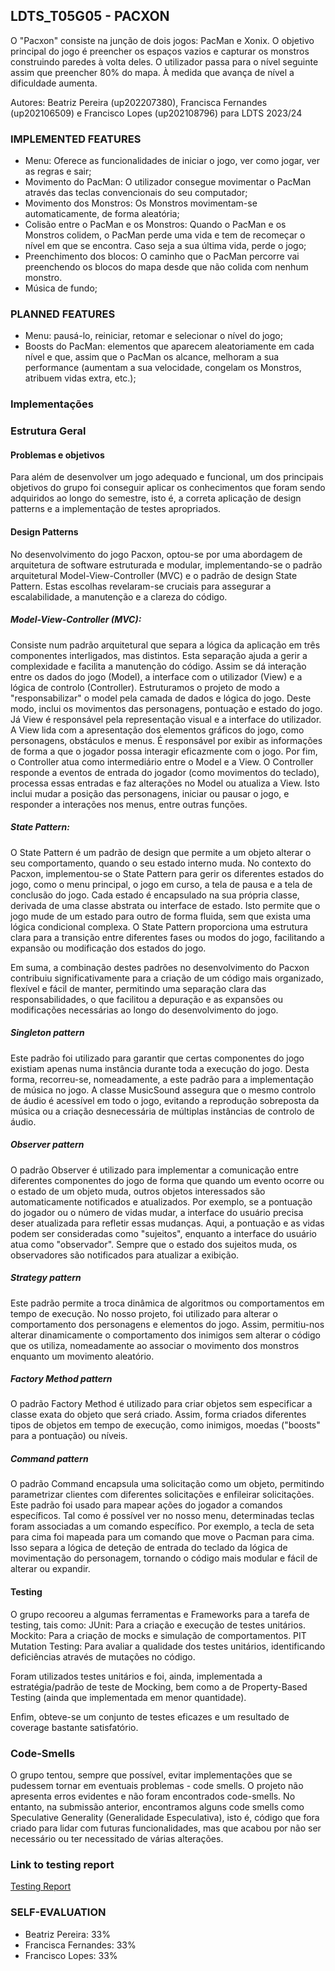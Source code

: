 ## LDTS_T05G05 - PACXON

O "Pacxon" consiste na junção de dois jogos: PacMan e Xonix. O objetivo principal do jogo é preencher os espaços vazios e capturar os monstros construindo paredes à volta deles. O utilizador passa para o nível seguinte assim que preencher 80% do mapa. À medida que avança de nível a dificuldade aumenta.

Autores: Beatriz Pereira (up202207380), Francisca Fernandes (up202106509) e Francisco Lopes (up202108796) para LDTS 2023/24

### IMPLEMENTED FEATURES

- Menu: Oferece as funcionalidades de iniciar o jogo, ver como jogar, ver as regras e sair;
- Movimento do PacMan: O utilizador consegue movimentar o PacMan através das teclas convencionais do seu computador;
- Movimento dos Monstros: Os Monstros movimentam-se automaticamente, de forma aleatória;
- Colisão entre o PacMan e os Monstros: Quando o PacMan e os Monstros colidem, o PacMan perde uma vida e tem de recomeçar o nível em que se encontra. Caso seja a sua última vida, perde o jogo;
- Preenchimento dos blocos: O caminho que o PacMan percorre vai preenchendo os blocos do mapa desde que não colida com nenhum monstro.
- Música de fundo;


### PLANNED FEATURES
- Menu: pausá-lo, reiniciar, retomar e selecionar o nível do jogo;
- Boosts do PacMan: elementos que aparecem aleatoriamente em cada nível e que, assim que o PacMan os alcance, melhoram a sua performance (aumentam a sua velocidade, congelam os Monstros, atribuem vidas extra, etc.);


### Implementações

### Estrutura Geral
#### Problemas e objetivos
Para além de desenvolver um jogo adequado e funcional, um dos principais objetivos do grupo foi conseguir aplicar os conhecimentos que foram sendo adquiridos ao longo do semestre, isto é, a correta aplicação de design patterns e a implementação de testes apropriados.

#### Design Patterns
No desenvolvimento do jogo Pacxon, optou-se por uma abordagem de arquitetura de software estruturada e modular, implementando-se o padrão arquitetural Model-View-Controller (MVC) e o padrão de design State Pattern. Estas escolhas revelaram-se cruciais para assegurar a escalabilidade, a manutenção e a clareza do código.
##### Model-View-Controller (MVC):
Consiste num padrão arquitetural que separa a lógica da aplicação em três componentes interligados, mas distintos. Esta separação ajuda a gerir a complexidade e facilita a manutenção do código. Assim se dá interação entre os dados do jogo (Model), a interface com o utilizador (View) e a lógica de controlo (Controller).
Estruturamos o projeto de modo a "responsabilizar" o model pela camada de dados e lógica do jogo. Deste modo, inclui os movimentos das personagens, pontuação e estado do jogo.
Já View é responsável pela representação visual e a interface do utilizador. A View lida com a apresentação dos elementos gráficos do jogo, como personagens, obstáculos e menus. É responsável por exibir as informações de forma a que o jogador possa interagir eficazmente com o jogo.
Por fim, o Controller atua como intermediário entre o Model e a View. O Controller responde a eventos de entrada do jogador (como movimentos do teclado), processa essas entradas e faz alterações no Model ou atualiza a View. Isto inclui mudar a posição das personagens, iniciar ou pausar o jogo, e responder a interações nos menus, entre outras funções.

##### State Pattern:
O State Pattern é um padrão de design que permite a um objeto alterar o seu comportamento, quando o seu estado interno muda. No contexto do Pacxon, implementou-se o State Pattern para gerir os diferentes estados do jogo, como o menu principal, o jogo em curso, a tela de pausa e a tela de conclusão do jogo.
Cada estado é encapsulado na sua própria classe, derivada de uma classe abstrata ou interface de estado. Isto permite que o jogo mude de um estado para outro de forma fluida, sem que exista uma lógica condicional complexa.
O State Pattern proporciona uma estrutura clara para a transição entre diferentes fases ou modos do jogo, facilitando a expansão ou modificação dos estados do jogo.


Em suma, a combinação destes padrões no desenvolvimento do Pacxon contribuiu significativamente para a criação de um código mais organizado, flexível e fácil de manter, permitindo uma separação clara das responsabilidades, o que facilitou a depuração e as expansões ou modificações necessárias ao longo do desenvolvimento do jogo.

##### Singleton pattern
Este padrão foi utilizado para garantir que certas componentes do jogo existiam apenas numa instância durante toda a execução do jogo.
Desta forma, recorreu-se, nomeadamente, a este padrão para a implementação de música no jogo.
A classe MusicSound assegura que o mesmo controlo de áudio é acessível em todo o jogo, evitando a reprodução sobreposta da música ou a criação desnecessária de múltiplas instâncias de controlo de áudio.

##### Observer pattern
O padrão Observer é utilizado para implementar a comunicação entre diferentes componentes do jogo de forma que quando um evento ocorre ou o estado de um objeto muda, outros objetos interessados são automaticamente notificados e atualizados.
Por exemplo, se a pontuação do jogador ou o número de vidas mudar, a interface do usuário precisa deser atualizada para refletir essas mudanças. Aqui, a pontuação e as vidas podem ser consideradas como "sujeitos", enquanto a interface do usuário atua como "observador". Sempre que o estado dos sujeitos muda, os observadores são notificados para atualizar a exibição.

##### Strategy pattern
Este padrão permite a troca dinâmica de algoritmos ou comportamentos em tempo de execução.
No nosso projeto, foi utilizado para alterar o comportamento dos personagens e elementos do jogo.
Assim, permitiu-nos alterar dinamicamente o comportamento dos inimigos sem alterar o código que os utiliza, nomeadamente ao associar o movimento dos monstros enquanto um movimento aleatório.

##### Factory Method pattern
O padrão Factory Method é utilizado para criar objetos sem especificar a classe exata do objeto que será criado. Assim, forma criados diferentes tipos de objetos em tempo de execução, como inimigos, moedas ("boosts" para a pontuação) ou níveis.

##### Command pattern
O padrão Command encapsula uma solicitação como um objeto, permitindo parametrizar clientes com diferentes solicitações e enfileirar solicitações. Este padrão foi usado para mapear ações do jogador a comandos específicos.
Tal como é possível ver no nosso menu, determinadas teclas foram associadas a um comando específico. Por exemplo, a tecla de seta para cima foi mapeada para um comando que move o Pacman para cima. Isso separa a lógica de deteção de entrada do teclado da lógica de movimentação do personagem, tornando o código mais modular e fácil de alterar ou expandir.


#### Testing
O grupo recooreu a algumas ferramentas e Frameworks para a tarefa de testing, tais como:
JUnit: Para a criação e execução de testes unitários.
Mockito: Para a criação de mocks e simulação de comportamentos.
PIT Mutation Testing: Para avaliar a qualidade dos testes unitários, identificando deficiências através de mutações no código.

Foram utilizados testes unitários e foi, ainda, implementada a estratégia/padrão de teste de Mocking, bem como a de Property-Based Testing (ainda que implementada em menor quantidade).

Enfim, obteve-se um conjunto de testes eficazes e um resultado de coverage bastante satisfatório.

### Code-Smells
O grupo tentou, sempre que possível, evitar implementações que se pudessem tornar em eventuais problemas - code smells.
O projeto não apresenta erros evidentes e não foram encontrados code-smells.
No entanto, na submissão anterior, encontramos alguns code smells como Speculative Generality (Generalidade Especulativa), isto é, código que fora criado para lidar com futuras funcionalidades, mas que acabou por não ser necessário ou ter necessitado de várias alterações.


### Link to testing report
[Testing Report](../build/reports/tests/test/index.html)

### SELF-EVALUATION

- Beatriz Pereira: 33%
- Francisca Fernandes: 33%
- Francisco Lopes: 33%
